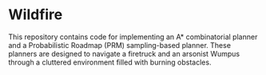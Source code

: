 # Wildfire
This repository contains code for implementing an A* combinatorial planner and a Probabilistic Roadmap (PRM) sampling-based planner. These planners are designed to navigate a firetruck and an arsonist Wumpus through a cluttered environment filled with burning obstacles.
